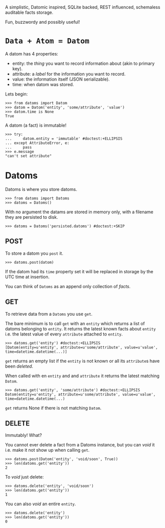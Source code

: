 A simplistic, Datomic inspired, SQLite backed, REST influenced, schemaless
auditable facts storage.

Fun, buzzwordy and possibly useful!

`Data + Atom = Datom`
=====================

A datom has 4 properties:

* entity: the *thing* you want to record information about (akin to primary key).
* attribute: a *label* for the information you want to record.
* value: the information itself (JSON serializable).
* time: when datom was stored.

Lets begin:

    >>> from datoms import Datom
    >>> datom = Datom('entity', 'some/attribute', 'value')
    >>> datom.time is None
    True

A datom (a fact) is immutable!

    >>> try:
    ...     datom.entity = 'immutable' #doctest:+ELLIPSIS
    ... except AttributeError, e:
    ...     pass
    >>> e.message
    "can't set attribute"


Datoms
======

Datoms is where you store datoms.

    >>> from datoms import Datoms
    >>> datoms = Datoms()

With no argument the datams are stored in memory only, with a filename they are
persisted to disk.

    >>> datoms = Datoms('persisted.datoms') #doctest:+SKIP

POST
----

To store a datom you `post` it.

    >>> datoms.post(datom)

If the datom had its `time` property set it will be replaced in storage by
the UTC time at insertion.

You can think of `Datoms` as an append only collection of *facts*.

GET
---

To retrieve data from a `Datoms` you use `get`.

The bare minimum is to call `get` with an `entity` which returns a list of datoms
belonging to `entity`. It returns the latest known facts about `entity` i.e. the
latest value of every `attribute` attached to `entity`.

    >>> datoms.get('entity') #doctest:+ELLIPSIS
    [Datom(entity=u'entity', attribute=u'some/attribute', value=u'value', time=datetime.datetime(...)]

`get` returns an empty list if the `entity` is not known or all its `attribute`s
have been *deleted*.

When called with en `entity` and and `attribute` it returns the latest matching
`Datom`.

    >>> datoms.get('entity', 'some/attribute') #doctest:+ELLIPSIS
    Datom(entity=u'entity', attribute=u'some/attribute', value=u'value', time=datetime.datetime(...)

`get` returns None if there is not matching `Datom`.

DELETE
------

Immutably! What?

You cannot ever delete a fact from a Datoms instance, but you can *void* it i.e.
make it not show up when calling `get`.

    >>> datoms.post(Datom('entity', 'void/soon', True))
    >>> len(datoms.get('entity'))
    2

To *void* just delete:

    >>> datoms.delete('entity', 'void/soon')
    >>> len(datoms.get('entity'))
    1

You can also *void* an entire `entity`.

    >>> datoms.delete('entity')
    >>> len(datoms.get('entity'))
    0
